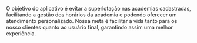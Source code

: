 O objetivo do aplicativo é evitar a superlotação nas academias cadastradas, facilitando a gestão dos horários da academia e podendo oferecer um atendimento personalizado. Nossa meta é facilitar a vida tanto para os nosso clientes quanto ao usuário final, garantindo assim uma melhor experiência.

